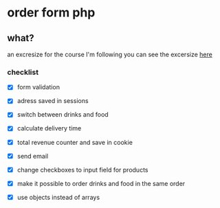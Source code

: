 # order form php
## what?
an excresize for the course I'm following
you can see the excersize [here](https://github.com/becodeorg/atw-giertz-3-23/tree/master/2.The-Hills/php/3.order-form)

### checklist
- [x] form validation
- [x] adress saved in sessions
- [x] switch between drinks and food
- [x] calculate delivery time
- [x] total revenue counter and save in cookie
- [x] send email
- [x] change checkboxes to input field for products
- [x] make it possible to order drinks and food in the same order
- [x] use objects instead of arrays
 